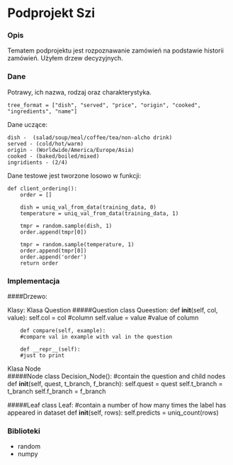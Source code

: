 # Podprojekt Szi

### Opis

Tematem podprojektu jest rozpoznawanie zamówień na podstawie historii zamówień.
Użyłem drzew decyzyjnych.

### Dane

Potrawy, ich nazwa, rodzaj oraz charakterystyka.

    tree_format = ["dish", "served", "price", "origin", "cooked", "ingredients", "name"]

Dane uczące:
    
    dish -  (salad/soup/meal/coffee/tea/non-alcho drink)
    served - (cold/hot/warm)
    origin - (Worldwide/America/Europe/Asia)
    cooked - (baked/boiled/mixed)
    ingridients - (2/4)

Dane testowe jest tworzone losowo w funkcji:  
 
    def client_ordering():
        order = []

        dish = uniq_val_from_data(training_data, 0)
        temperature = uniq_val_from_data(training_data, 1)

        tmpr = random.sample(dish, 1)
        order.append(tmpr[0])

        tmpr = random.sample(temperature, 1)
        order.append(tmpr[0])
        order.append('order')
        return order
  

### Implementacja

####Drzewo:

Klasy: 
Klasa Question 
#####Question
    class Queestion:
        def __init__(self, col, value):
            self.col = col      #column
            self.value = value  #value of column
     
        def compare(self, example):
        #compare val in example with val in the question
            
        def __repr__(self):
        #just to print
Klasa Node      
#####Node
    class Decision_Node():
    #contain the question and child nodes
    def __init__(self, quest, t_branch, f_branch):
        self.quest = quest
        self.t_branch = t_branch
        self.f_branch = f_branch
        
#####Leaf
    class Leaf:
    #contain a number of how many times the label has appeared in dataset
    def __init__(self, rows):
        self.predicts = uniq_count(rows)

 
### Biblioteki

* random
* numpy

